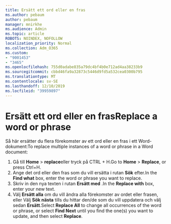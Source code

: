 ```yaml
---
title: Ersätt ett ord eller en fras
ms.author: pebaum
author: pebaum
manager: mnirkhe
ms.audience: Admin
ms.topic: article
ROBOTS: NOINDEX, NOFOLLOW
localization_priority: Normal
ms.collection: Adm_O365
ms.custom:
- "9001453"
- "3465"
ms.openlocfilehash: 755d0adabe835a79dc4bf4b0e712ad4aa38233b9
ms.sourcegitcommit: cbbd46fa9a32873c5446d9fd5a532cea0300b795
ms.translationtype: MT
ms.contentlocale: sv-SE
ms.lasthandoff: 12/10/2019
ms.locfileid: "39959897"
---
```

# <a name="replace-a-word-or-phrase"></a><span data-ttu-id="84c15-102">Ersätt ett ord eller en fras</span><span class="sxs-lookup"><span data-stu-id="84c15-102">Replace a word or phrase</span></span>

<span data-ttu-id="84c15-103">Så här ersätter du flera förekomster av ett ord eller en fras i ett Word-dokument:</span><span class="sxs-lookup"><span data-stu-id="84c15-103">To replace multiple instances of a word or phrase in a Word document:</span></span>

1. <span data-ttu-id="84c15-104">Gå till **Home** > **replace**eller tryck på CTRL + H.</span><span class="sxs-lookup"><span data-stu-id="84c15-104">Go to **Home** > **Replace**, or press Ctrl+H.</span></span>
2. <span data-ttu-id="84c15-105">Ange det ord eller den fras som du vill ersätta i rutan **Sök** efter.</span><span class="sxs-lookup"><span data-stu-id="84c15-105">In the **Find what** box, enter the word or phrase you want to replace.</span></span> 
3. <span data-ttu-id="84c15-106">Skriv in den nya texten i rutan **Ersätt med** .</span><span class="sxs-lookup"><span data-stu-id="84c15-106">In the **Replace with** box, enter your new text.</span></span>
3. <span data-ttu-id="84c15-107">Välj **Ersätt alla** om du vill ändra alla förekomster av ordet eller frasen, eller Välj **Sök nästa** tills du hittar den/de som du vill uppdatera och välj sedan **Ersätt**.</span><span class="sxs-lookup"><span data-stu-id="84c15-107">Select **Replace All** to change all occurrences of the word or phrase, or select **Find Next** until you find the one(s) you want to update, and then select **Replace**.</span></span>